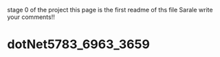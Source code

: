 stage 0 of the project
this page is the first readme of ths file
Sarale write your comments!!
# dotNet5783_6963_3659

